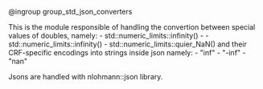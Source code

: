 @ingroup group_std_json_converters

This is the module responsible of handling the convertion between special values
of doubles, namely:
    - std::numeric_limits<double>::infinity()
    - -std::numeric_limits<double>::infinity()
    - std::numeric_limits<double>::quier_NaN()
and their CRF-specific encodings into strings inside json namely:
    - "inf"
    - "-inf"
    - "nan"

Jsons are handled with nlohmann::json library.
